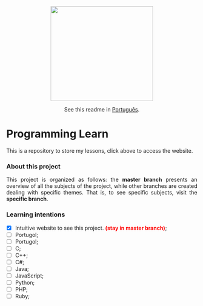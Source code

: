 <div align="center">
  <a href="#" target="_blank"><img src="https://freepngimg.com/download/www/13-2-www-png-images.png" style="max-width: 100%;" width="270" height="250"></a>

  See this readme in <a href=".github/README-pt-BR.md">Português</a>.
</div>

# Programming Learn
<p align="justify">This is a repository to store my lessons, click above to access the website.</p>

### About this project

<p align="justify">This project is organized as follows: the <b>master branch</b> presents an overview of all the subjects of the project, while other branches are created dealing with specific themes. That is, to see specific subjects, visit the <b>specific branch</b>.</p>

### Learning intentions
- [x]	Intuitive website to see this project. <b style="color:red">(stay in master branch)</b>;
- [ ]	Portugol;
- [ ]	Portugol;
- [ ]	C;
- [ ]	C++;
- [ ]	C#;
- [ ]	Java;
- [ ]	JavaScript;
- [ ]	Python;
- [ ]	PHP;
- [ ]	Ruby;
